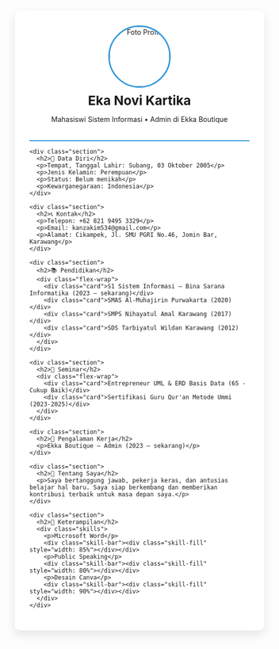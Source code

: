 <!DOCTYPE html>
<html lang="id">
<head>
  <meta charset="UTF-8" />
  <meta name="viewport" content="width=device-width, initial-scale=1.0"/>
  <title>Resume Eka Novi Kartika</title>
  <style>
    :root {
      --primary: #2c3e50;
      --accent: #3498db;
      --light-bg: #ecf0f1;
    }

    body {
      font-family: 'Segoe UI', Tahoma, Geneva, Verdana, sans-serif;
      margin: 0;
      background-color: var(--light-bg);
      color: #2c3e50;
    }

    .container {
      max-width: 900px;
      margin: 40px auto;
      background-color: white;
      padding: 30px;
      box-shadow: 0 8px 20px rgba(0, 0, 0, 0.1);
      border-radius: 12px;
    }

    .header {
      text-align: center;
      border-bottom: 2px solid var(--accent);
      padding-bottom: 20px;
    }

    .header img {
      width: 120px;
      height: 120px;
      border-radius: 50%;
      object-fit: cover;
      margin-bottom: 10px;
      border: 3px solid var(--accent);
    }

    h1 {
      margin: 0;
      font-size: 26px;
    }

    h2 {
      color: var(--primary);
      border-bottom: 2px solid #ddd;
      padding-bottom: 5px;
      margin-top: 40px;
    }

    .section p {
      margin: 6px 0;
    }

    .flex-wrap {
      display: flex;
      flex-wrap: wrap;
      gap: 20px;
      margin-top: 10px;
    }

    .card {
      background-color: #f9f9f9;
      border-left: 4px solid var(--accent);
      padding: 10px 15px;
      border-radius: 6px;
      flex: 1 1 40%;
    }

    .skills {
      margin-top: 20px;
    }

    .skill-bar {
      background: #ddd;
      height: 10px;
      border-radius: 5px;
      margin-top: 5px;
      overflow: hidden;
    }

    .skill-fill {
      height: 100%;
      background: var(--accent);
    }
  </style>
</head>
<body>
  <div class="container">
    <div class="header">
      <img src="profile.jpg" alt="Foto Profil" />
      <h1>Eka Novi Kartika</h1>
      <p>Mahasiswi Sistem Informasi • Admin di Ekka Boutique</p>
    </div>

    <div class="section">
      <h2>📌 Data Diri</h2>
      <p>Tempat, Tanggal Lahir: Subang, 03 Oktober 2005</p>
      <p>Jenis Kelamin: Perempuan</p>
      <p>Status: Belum menikah</p>
      <p>Kewarganegaraan: Indonesia</p>
    </div>

    <div class="section">
      <h2>📞 Kontak</h2>
      <p>Telepon: +62 821 9495 3329</p>
      <p>Email: kanzakim534@gmail.com</p>
      <p>Alamat: Cikampek, Jl. SMU PGRI No.46, Jomin Bar, Karawang</p>
    </div>

    <div class="section">
      <h2>📚 Pendidikan</h2>
      <div class="flex-wrap">
        <div class="card">S1 Sistem Informasi – Bina Sarana Informatika (2023 – sekarang)</div>
        <div class="card">SMAS Al-Muhajirin Purwakarta (2020)</div>
        <div class="card">SMPS Nihayatul Amal Karawang (2017)</div>
        <div class="card">SDS Tarbiyatul Wildan Karawang (2012)</div>
      </div>
    </div>

    <div class="section">
      <h2>🎤 Seminar</h2>
      <div class="flex-wrap">
        <div class="card">Entrepreneur UML & ERD Basis Data (65 - Cukup Baik)</div>
        <div class="card">Sertifikasi Guru Qur'an Metode Ummi (2023-2025)</div>
      </div>
    </div>

    <div class="section">
      <h2>💼 Pengalaman Kerja</h2>
      <p>Ekka Boutique – Admin (2023 – sekarang)</p>
    </div>

    <div class="section">
      <h2>🧠 Tentang Saya</h2>
      <p>Saya bertanggung jawab, pekerja keras, dan antusias belajar hal baru. Saya siap berkembang dan memberikan kontribusi terbaik untuk masa depan saya.</p>
    </div>

    <div class="section">
      <h2>🔧 Keterampilan</h2>
      <div class="skills">
        <p>Microsoft Word</p>
        <div class="skill-bar"><div class="skill-fill" style="width: 85%"></div></div>
        <p>Public Speaking</p>
        <div class="skill-bar"><div class="skill-fill" style="width: 80%"></div></div>
        <p>Desain Canva</p>
        <div class="skill-bar"><div class="skill-fill" style="width: 90%"></div></div>
      </div>
    </div>
  </div>
</body>
</html>

